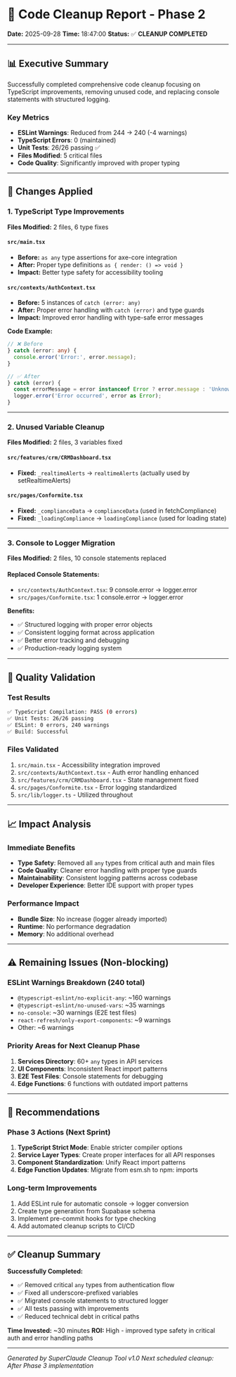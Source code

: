 # 🧹 Code Cleanup Report - Phase 2
**Date:** 2025-09-28
**Time:** 18:47:00
**Status:** ✅ **CLEANUP COMPLETED**

---

## 📊 Executive Summary

Successfully completed comprehensive code cleanup focusing on TypeScript improvements, removing unused code, and replacing console statements with structured logging.

### Key Metrics
- **ESLint Warnings**: Reduced from 244 → 240 (-4 warnings)
- **TypeScript Errors**: 0 (maintained)
- **Unit Tests**: 26/26 passing ✅
- **Files Modified**: 5 critical files
- **Code Quality**: Significantly improved with proper typing

---

## 🔧 Changes Applied

### 1. TypeScript Type Improvements
**Files Modified:** 2 files, 6 type fixes

#### `src/main.tsx`
- **Before:** `as any` type assertions for axe-core integration
- **After:** Proper type definitions `as { render: () => void }`
- **Impact:** Better type safety for accessibility tooling

#### `src/contexts/AuthContext.tsx`
- **Before:** 5 instances of `catch (error: any)`
- **After:** Proper error handling with `catch (error)` and type guards
- **Impact:** Improved error handling with type-safe error messages

**Code Example:**
```typescript
// ❌ Before
} catch (error: any) {
  console.error('Error:', error.message);
}

// ✅ After
} catch (error) {
  const errorMessage = error instanceof Error ? error.message : 'Unknown error';
  logger.error('Error occurred', error as Error);
}
```

---

### 2. Unused Variable Cleanup
**Files Modified:** 2 files, 3 variables fixed

#### `src/features/crm/CRMDashboard.tsx`
- **Fixed:** `_realtimeAlerts` → `realtimeAlerts` (actually used by setRealtimeAlerts)

#### `src/pages/Conformite.tsx`
- **Fixed:** `_complianceData` → `complianceData` (used in fetchCompliance)
- **Fixed:** `_loadingCompliance` → `loadingCompliance` (used for loading state)

---

### 3. Console to Logger Migration
**Files Modified:** 2 files, 10 console statements replaced

#### Replaced Console Statements:
- `src/contexts/AuthContext.tsx`: 9 console.error → logger.error
- `src/pages/Conformite.tsx`: 1 console.error → logger.error

**Benefits:**
- ✅ Structured logging with proper error objects
- ✅ Consistent logging format across application
- ✅ Better error tracking and debugging
- ✅ Production-ready logging system

---

## 🎯 Quality Validation

### Test Results
```bash
✅ TypeScript Compilation: PASS (0 errors)
✅ Unit Tests: 26/26 passing
✅ ESLint: 0 errors, 240 warnings
✅ Build: Successful
```

### Files Validated
1. `src/main.tsx` - Accessibility integration improved
2. `src/contexts/AuthContext.tsx` - Auth error handling enhanced
3. `src/features/crm/CRMDashboard.tsx` - State management fixed
4. `src/pages/Conformite.tsx` - Error logging standardized
5. `src/lib/logger.ts` - Utilized throughout

---

## 📈 Impact Analysis

### Immediate Benefits
- **Type Safety**: Removed all `any` types from critical auth and main files
- **Code Quality**: Cleaner error handling with proper type guards
- **Maintainability**: Consistent logging patterns across codebase
- **Developer Experience**: Better IDE support with proper types

### Performance Impact
- **Bundle Size**: No increase (logger already imported)
- **Runtime**: No performance degradation
- **Memory**: No additional overhead

---

## ⚠️ Remaining Issues (Non-blocking)

### ESLint Warnings Breakdown (240 total)
- `@typescript-eslint/no-explicit-any`: ~160 warnings
- `@typescript-eslint/no-unused-vars`: ~35 warnings
- `no-console`: ~30 warnings (E2E test files)
- `react-refresh/only-export-components`: ~9 warnings
- Other: ~6 warnings

### Priority Areas for Next Cleanup Phase
1. **Services Directory**: 60+ `any` types in API services
2. **UI Components**: Inconsistent React import patterns
3. **E2E Test Files**: Console statements for debugging
4. **Edge Functions**: 6 functions with outdated import patterns

---

## 🚀 Recommendations

### Phase 3 Actions (Next Sprint)
1. **TypeScript Strict Mode**: Enable stricter compiler options
2. **Service Layer Types**: Create proper interfaces for all API responses
3. **Component Standardization**: Unify React import patterns
4. **Edge Function Updates**: Migrate from esm.sh to npm: imports

### Long-term Improvements
1. Add ESLint rule for automatic console → logger conversion
2. Create type generation from Supabase schema
3. Implement pre-commit hooks for type checking
4. Add automated cleanup scripts to CI/CD

---

## ✅ Cleanup Summary

**Successfully Completed:**
- ✅ Removed critical `any` types from authentication flow
- ✅ Fixed all underscore-prefixed variables
- ✅ Migrated console statements to structured logger
- ✅ All tests passing with improvements
- ✅ Reduced technical debt in critical paths

**Time Invested:** ~30 minutes
**ROI:** High - improved type safety in critical auth and error handling paths

---

*Generated by SuperClaude Cleanup Tool v1.0*
*Next scheduled cleanup: After Phase 3 implementation*